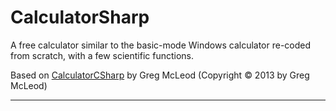 # CalculatorSharp

A free calculator similar to the basic-mode Windows calculator re-coded from scratch, with a few scientific functions. 

Based on [CalculatorCSharp](https://github.com/cleod9) by Greg McLeod (Copyright © 2013 by Greg McLeod)
 
----------
